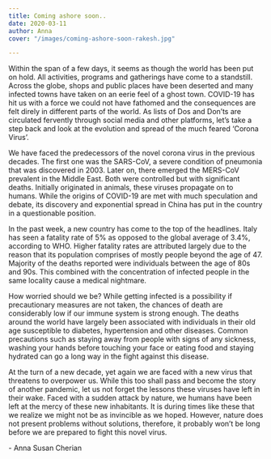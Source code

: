 ```yaml
---
title: Coming ashore soon..
date: 2020-03-11
author: Anna
cover: "/images/coming-ashore-soon-rakesh.jpg"

---
```

Within the span of a few days, it seems as though the world has been put on hold. All activities, programs and gatherings have come to a standstill. Across the globe, shops and public places have been deserted and many infected towns have taken on an eerie feel of a ghost town. COVID-19 has hit us with a force we could not have fathomed and the consequences are felt direly in different parts of the world. As lists of Dos and Don’ts are circulated fervently through social media and other platforms, let’s take a step back and look at the evolution and spread of the much feared ‘Corona Virus’.

We have faced the predecessors of the novel corona virus in the previous decades. The first one was the SARS-CoV, a severe condition of pneumonia that was discovered in 2003. Later on, there emerged the MERS-CoV prevalent in the Middle East. Both were controlled but with significant deaths. Initially originated in animals, these viruses propagate on to humans. While the origins of COVID-19 are met with much speculation and debate, its discovery and exponential spread in China has put in the country in a questionable position.

In the past week, a new country has come to the top of the headlines. Italy has seen a fatality rate of 5% as opposed to the global average of 3.4%, according to WHO. Higher fatality rates are attributed largely due to the reason that its population comprises of mostly people beyond the age of 47. Majority of the deaths reported were individuals between the age of 80s and 90s. This combined with the concentration of infected people in the same locality cause a medical nightmare.

How worried should we be? While getting infected is a possibility if precautionary measures are not taken, the chances of death are considerably low if our immune system is strong enough. The deaths around the world have largely been associated with individuals in their old age susceptible to diabetes, hypertension and other diseases. Common precautions such as staying away from people with signs of any sickness, washing your hands before touching your face or eating food and staying hydrated can go a long way in the fight against this disease.

At the turn of a new decade, yet again we are faced with a new virus that threatens to overpower us. While this too shall pass and become the story of another pandemic, let us not forget the lessons these viruses have left in their wake. Faced with a sudden attack by nature, we humans have been left at the mercy of these new inhabitants. It is during times like these that we realize we might not be as invincible as we hoped. However, nature does not present problems without solutions, therefore, it probably won’t be long before we are prepared to fight this novel virus.

\- Anna Susan Cherian